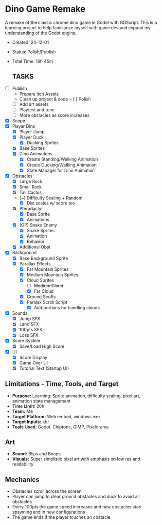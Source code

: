 # Dino Game Remake
A remake of the classic chrome dino game in Godot with GDScript. This is a learning project to help familiarize myself with game dev and expand my understanding of the Godot engine.

- Created: 24-12-01
- Status: Polish/Publish
- Total Time: 16h 45m

  ## TASKS
- [ ] Publish
	- Prepare Itch Assets
	- Clean up project & code
= [ ] Polish
	- [ ] Add art assets
	- [ ] Playtest and tune
	- [ ] More obstacles as score increases
- [x] Scope
- [x] Player Dino
	- [x] Player Jump
	- [x] Player Duck
 		- [x] Ducking Sprites
	- [x] Base Sprites
	- [x] Dino Animations
		- [x] Create Standing/Walking Animation
		- [x] Create Ducking/Walking Animation
		- [x] State Manager for Dino Animation
- [x] Obstacles
	- [x] Large Rock
	- [x] Small Rock
	- [x] Tall Cactus
	- [~] Difficulty Scaling + Random
		- [x] Dist scales w/ score too
	- [x] Pteradactyl
		- [x] Base Sprite
		- [x] Animations
	- [x] (OP) Snake Enemy
		- [x] Snake Sprites
		- [x] Animation
		- [x] Behavior
	- [x] Additional Obst
- [x] Background 
  - [x] Base Background Sprite
  - [x] Parallax Effects
	- [x] Far Mountain Sprites
	- [x] Medium Mountain Sprites
	- [x] Cloud Sprites
		- [ ] ~~Medium Cloud~~
		- [x] Far Cloud
	- [x] Ground Scuffs
	- [x] Paralax Scroll Script
		- [x] Add portions for handling clouds
- [x] Sounds
	- [x] Jump SFX
	- [x] Land SFX
	- [x] 100pts SFX
	- [x] Loss SFX
- [x] Score System
	- [x] Save/Load High Score
- [x] UI
	- [x] Score Display
	- [x] Game Over UI
	- [x] Tutorial Text (Startup UI)

## Limitations - Time, Tools, and Target
- **Purpose:** Learning: Sprite animation, difficulty scaling, pixel art, animation state management
- **Time Limit:** 20h
- **Team:** Me
- **Target Platform:** Web embed, windows exe
- **Target Inputs:** kbr
- **Tools Used:** Godot, Chiptone, GIMP, Pixelorama
## Art
- **Sound:** Blips and Boops
- **Visuals:** Super simplistic pixel art with emphasis on low res and readability
## Mechanics
- Obstacles scroll across the screen
- Player can jump to clear ground obstacles and duck to avoid air obstacles
- Every 100pts the game speed increases and new obstacles start spawning and in new configurations
- The game ends if the player touches an obstacle
